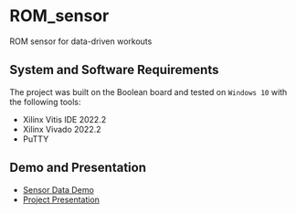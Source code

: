 # ROM_sensor
ROM sensor for data-driven workouts

## System and Software Requirements
The project was built on the Boolean board and tested on `Windows 10` with the 
following tools:
* Xilinx Vitis IDE 2022.2
* Xilinx Vivado 2022.2
* PuTTY

## Demo and Presentation
* [Sensor Data Demo](https://drive.google.com/file/d/1fnUMIFYZ3YcZ3ubjicMyNIsaS_DCoSuA/view?usp=sharing)
* [Project Presentation](https://drive.google.com/file/d/1fizlvXH5YORPWga_z3EkGM2hnwzSh2rH/view?usp=sharing)
